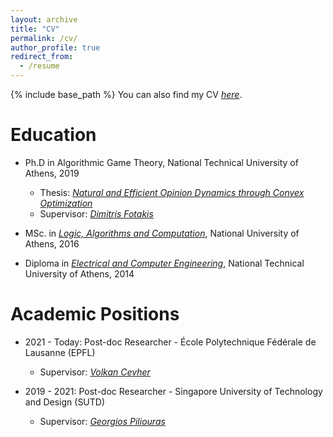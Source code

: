 ```yaml
---
layout: archive
title: "CV"
permalink: /cv/
author_profile: true
redirect_from:
  - /resume
---
```


{% include base_path %}
You can also find my CV [<em>here</em>](https://sskoul.github.io/files/CV.pdf).


Education
======
* Ph.D in Algorithmic Game Theory, National Technical University of Athens, 2019
  * Thesis: [<em>Natural and Efficient Opinion Dynamics through Convex Optimization</em>](https://sskoul.github.io/files/phd_thesis.pdf)
  * Supervisor: [<em>Dimitris Fotakis</em>](https://www.softlab.ntua.gr/~fotakis)

* MSc. in [<em>Logic, Algorithms and Computation</em>](http://mpla.math.uoa.gr/en/), National University of Athens, 2016

* Diploma in [<em>Electrical and Computer Engineering</em>](https://www.ece.ntua.gr/en), National Technical University of Athens, 2014


Academic Positions
======

* 2021 - Today: Post-doc Researcher - École Polytechnique Fédérale de Lausanne (EPFL)
  * Supervisor: [<em>Volkan Cevher</em>](https://people.epfl.ch/volkan.cevher?lang=en)

* 2019 - 2021: Post-doc Researcher - Singapore University of Technology and Design (SUTD)
  * Supervisor: [<em>Georgios Piliouras</em>](https://people.sutd.edu.sg/~georgios/)
